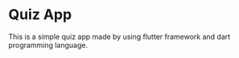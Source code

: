 # Quiz App

This is a simple quiz app made by using flutter framework and dart programming language.
